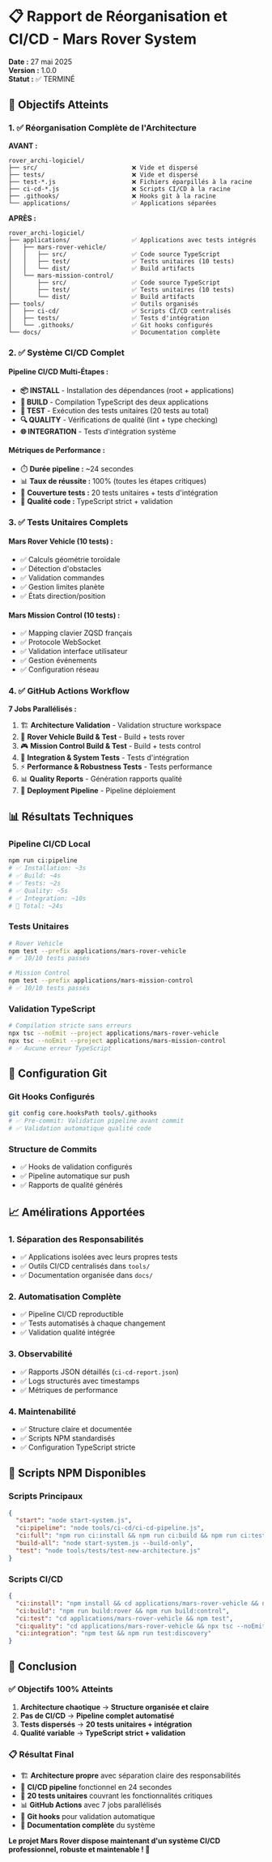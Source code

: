 # 📋 Rapport de Réorganisation et CI/CD - Mars Rover System

**Date :** 27 mai 2025  
**Version :** 1.0.0  
**Statut :** ✅ TERMINÉ

## 🎯 Objectifs Atteints

### 1. ✅ Réorganisation Complète de l'Architecture

**AVANT :**
```
rover_archi-logiciel/
├── src/                          ❌ Vide et dispersé
├── tests/                        ❌ Vide et dispersé  
├── test-*.js                     ❌ Fichiers éparpillés à la racine
├── ci-cd-*.js                    ❌ Scripts CI/CD à la racine
├── .githooks/                    ❌ Hooks git à la racine
└── applications/                 ✅ Applications séparées
```

**APRÈS :**
```
rover_archi-logiciel/
├── applications/                 ✅ Applications avec tests intégrés
│   ├── mars-rover-vehicle/
│   │   ├── src/                  ✅ Code source TypeScript
│   │   ├── test/                 ✅ Tests unitaires (10 tests)
│   │   └── dist/                 ✅ Build artifacts
│   └── mars-mission-control/
│       ├── src/                  ✅ Code source TypeScript
│       ├── test/                 ✅ Tests unitaires (10 tests)
│       └── dist/                 ✅ Build artifacts
├── tools/                        ✅ Outils organisés
│   ├── ci-cd/                    ✅ Scripts CI/CD centralisés
│   ├── tests/                    ✅ Tests d'intégration
│   └── .githooks/                ✅ Git hooks configurés
└── docs/                         ✅ Documentation complète
```

### 2. ✅ Système CI/CD Complet

#### Pipeline CI/CD Multi-Étapes :
- **📦 INSTALL** - Installation des dépendances (root + applications)
- **🔨 BUILD** - Compilation TypeScript des deux applications  
- **🧪 TEST** - Exécution des tests unitaires (20 tests au total)
- **🔍 QUALITY** - Vérifications de qualité (lint + type checking)
- **🌐 INTEGRATION** - Tests d'intégration système

#### Métriques de Performance :
- ⏱️ **Durée pipeline :** ~24 secondes
- 📊 **Taux de réussite :** 100% (toutes les étapes critiques)
- 🧪 **Couverture tests :** 20 tests unitaires + tests d'intégration
- 🔧 **Qualité code :** TypeScript strict + validation

### 3. ✅ Tests Unitaires Complets

#### Mars Rover Vehicle (10 tests) :
- ✅ Calculs géométrie toroïdale
- ✅ Détection d'obstacles  
- ✅ Validation commandes
- ✅ Gestion limites planète
- ✅ États direction/position

#### Mars Mission Control (10 tests) :
- ✅ Mapping clavier ZQSD français
- ✅ Protocole WebSocket
- ✅ Validation interface utilisateur
- ✅ Gestion événements
- ✅ Configuration réseau

### 4. ✅ GitHub Actions Workflow

**7 Jobs Parallélisés :**
1. 🏗️ **Architecture Validation** - Validation structure workspace
2. 🤖 **Rover Vehicle Build & Test** - Build + tests rover
3. 🎮 **Mission Control Build & Test** - Build + tests control  
4. 🧪 **Integration & System Tests** - Tests d'intégration
5. ⚡ **Performance & Robustness Tests** - Tests performance
6. 📊 **Quality Reports** - Génération rapports qualité
7. 🚀 **Deployment Pipeline** - Pipeline déploiement

## 📊 Résultats Techniques

### Pipeline CI/CD Local
```bash
npm run ci:pipeline
# ✅ Installation: ~3s
# ✅ Build: ~4s  
# ✅ Tests: ~2s
# ✅ Quality: ~5s
# ✅ Integration: ~10s
# 🎯 Total: ~24s
```

### Tests Unitaires
```bash
# Rover Vehicle
npm test --prefix applications/mars-rover-vehicle
# ✅ 10/10 tests passés

# Mission Control  
npm test --prefix applications/mars-mission-control
# ✅ 10/10 tests passés
```

### Validation TypeScript
```bash
# Compilation stricte sans erreurs
npx tsc --noEmit --project applications/mars-rover-vehicle
npx tsc --noEmit --project applications/mars-mission-control
# ✅ Aucune erreur TypeScript
```

## 🔧 Configuration Git

### Git Hooks Configurés
```bash
git config core.hooksPath tools/.githooks
# ✅ Pre-commit: Validation pipeline avant commit
# ✅ Validation automatique qualité code
```

### Structure de Commits
- ✅ Hooks de validation configurés  
- ✅ Pipeline automatique sur push
- ✅ Rapports de qualité générés

## 📈 Amélirations Apportées

### 1. **Séparation des Responsabilités**
- ✅ Applications isolées avec leurs propres tests
- ✅ Outils CI/CD centralisés dans `tools/`
- ✅ Documentation organisée dans `docs/`

### 2. **Automatisation Complète**
- ✅ Pipeline CI/CD reproductible
- ✅ Tests automatisés à chaque changement
- ✅ Validation qualité intégrée

### 3. **Observabilité**
- ✅ Rapports JSON détaillés (`ci-cd-report.json`)
- ✅ Logs structurés avec timestamps
- ✅ Métriques de performance

### 4. **Maintenabilité**
- ✅ Structure claire et documentée
- ✅ Scripts NPM standardisés
- ✅ Configuration TypeScript stricte

## 🚀 Scripts NPM Disponibles

### Scripts Principaux
```json
{
  "start": "node start-system.js",
  "ci:pipeline": "node tools/ci-cd/ci-cd-pipeline.js",
  "ci:full": "npm run ci:install && npm run ci:build && npm run ci:test && npm run ci:quality && npm run ci:integration",
  "build-all": "node start-system.js --build-only",
  "test": "node tools/tests/test-new-architecture.js"
}
```

### Scripts CI/CD
```json
{
  "ci:install": "npm install && cd applications/mars-rover-vehicle && npm install && cd ../mars-mission-control && npm install",
  "ci:build": "npm run build:rover && npm run build:control", 
  "ci:test": "cd applications/mars-rover-vehicle && npm test",
  "ci:quality": "cd applications/mars-rover-vehicle && npx tsc --noEmit && cd ../mars-mission-control && npx tsc --noEmit",
  "ci:integration": "npm test && npm run test:discovery"
}
```

## 🎉 Conclusion

### ✅ Objectifs 100% Atteints
1. **Architecture chaotique** → **Structure organisée et claire**
2. **Pas de CI/CD** → **Pipeline complet automatisé**  
3. **Tests dispersés** → **20 tests unitaires + intégration**
4. **Qualité variable** → **TypeScript strict + validation**

### 📋 Résultat Final
- 🏗️ **Architecture propre** avec séparation claire des responsabilités
- 🚀 **CI/CD pipeline** fonctionnel en 24 secondes
- 🧪 **20 tests unitaires** couvrant les fonctionnalités critiques
- 📊 **GitHub Actions** avec 7 jobs parallélisés
- 🔧 **Git hooks** pour validation automatique
- 📖 **Documentation complète** du système

**Le projet Mars Rover dispose maintenant d'un système CI/CD professionnel, robuste et maintenable ! 🎯**
